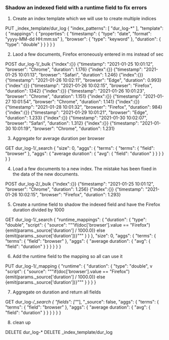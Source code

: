 ### Shadow an indexed field with a runtime field to fix errors

1. Create an index template which we will use to create multiple indices

PUT _index_template/dur_log
{
  "index_patterns": [
    "dur_log-*"
  ],
  "template": {
    "mappings": {
    "properties": {
      "timestamp": {
        "type": "date",
        "format": "yyyy-MM-dd HH:mm:ss"
      },
      "browser": {
        "type": "keyword"
      },
      "duration": {
        "type": "double"
      }
    }
  }
  }
}

2. Laod a few documents, Firefox erroneously entered in ms instead of sec

POST dur_log-1/_bulk
{"index":{}}
{"timestamp": "2021-01-25 10:01:12", "browser": "Chrome", "duration": 1.176}
{"index":{}}
{"timestamp": "2021-01-25 10:01:13", "browser": "Safari", "duration": 1.246}
{"index":{}}
{"timestamp": "2021-01-26 10:02:11", "browser": "Edge", "duration": 0.993}
{"index":{}}
{"timestamp": "2021-01-26 10:02:15", "browser": "Firefox", "duration": 1342}
{"index":{}}
{"timestamp": "2021-01-26 10:01:23", "browser": "Chrome", "duration": 1.151}
{"index":{}}
{"timestamp": "2021-01-27 10:01:54", "browser": "Chrome", "duration": 1.141}
{"index":{}}
{"timestamp": "2021-01-28 10:01:32", "browser": "Firefox", "duration": 984}
{"index":{}}
{"timestamp": "2021-01-29 10:01:21", "browser": "Edge", "duration": 1.233}
{"index":{}}
{"timestamp": "2021-01-30 10:02:07", "browser": "Safari", "duration": 1.312}
{"index":{}}
{"timestamp": "2021-01-30 10:01:19", "browser": "Chrome", "duration": 1.231}

3. Aggregate for average duration per browser

GET dur_log-1/_search
{
  "size": 0,
  "aggs": {
    "terms": {
      "terms": {
        "field": "browser"
      },
      "aggs": {
        "average duration": {
          "avg": {
            "field": "duration"
          }
        }
      }
    }
  }
}

4. Load a few documents to a new index. The mistake has been fixed in the data of the new documents.

POST dur_log-2/_bulk
{"index":{}}
{"timestamp": "2021-01-25 10:01:12", "browser": "Chrome", "duration": 1.256}
{"index":{}}
{"timestamp": "2021-01-26 10:02:15", "browser": "Firefox", "duration": 1.293}

5. Create a runtime field to shadow the indexed field and have the Firefox duration divided by 1000

GET dur_log-1/_search
{
  "runtime_mappings": {
    "duration": {
      "type": "double",
      "script": {
        "source": """if(doc['browser'].value == "Firefox")
        {emit(params._source['duration'] / 1000.0)}
        else {emit(params._source['duration'])}"""
      }
    }
  },
  "size": 0,
  "aggs": {
    "terms": {
      "terms": {
        "field": "browser"
      },
      "aggs": {
        "average duration": {
          "avg": {
            "field": "duration"
          }
        }
      }
    }
  }
}

6. Add the runtime field to the mapping so all can use it

PUT dur_log-1/_mapping
{
  "runtime": {
    "duration": {
      "type": "double",
v      "script": {
        "source": """if(doc['browser'].value == "Firefox")
        {emit(params._source['duration'] / 1000.0)}
        else {emit(params._source['duration'])}"""
      }
    }
  }
}

7. Aggregate on duration and return all fields

GET dur_log-*/_search
{
  "fields": ["*"],
  "_source": false,
  "aggs": {
    "terms": {
      "terms": {
        "field": "browser"
      },
      "aggs": {
        "average duration": {
          "avg": {
            "field": "duration"
          }
        }
      }
    }
  }
}

8. clean up

DELETE dur_log-*
DELETE _index_template/dur_log

